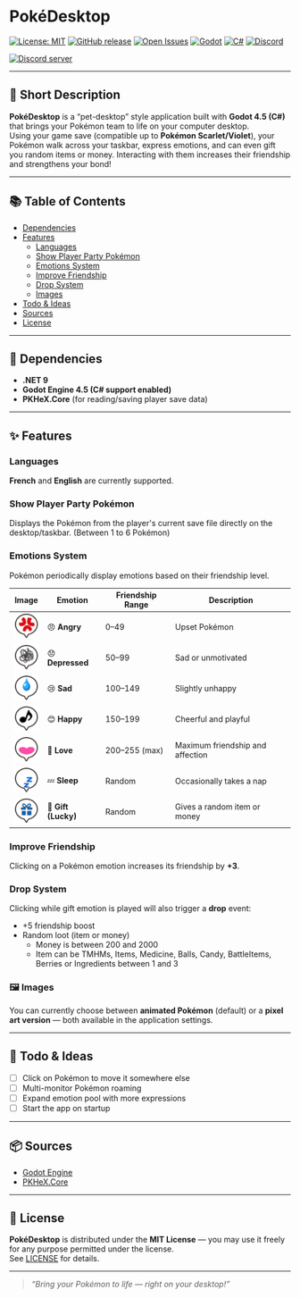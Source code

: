 # PokéDesktop

[![License: MIT](https://img.shields.io/badge/License-MIT-blue.svg)](LICENSE)
[![GitHub release](https://img.shields.io/github/v/release/Kakumi/PokeDesktop?include_prereleases)](https://github.com/Kakumi/PokeDesktop/releases)
[![Open Issues](https://img.shields.io/github/issues/Kakumi/PokeDesktop)](https://github.com/Kakumi/PokeDesktop/issues)
[![Godot](https://img.shields.io/badge/Godot-4.5-478CBF?logo=godot-engine&logoColor=white)](https://godotengine.org/)
[![C#](https://img.shields.io/badge/C%23-.NET-blueviolet?logo=csharp)](https://learn.microsoft.com/en-us/dotnet/csharp/)
[![Discord](https://img.shields.io/discord/1178966789477126176?label=Discord&logo=discord&logoColor=white&color=5865F2)](https://discord.gg/wvQKYmuMnK)

<a href="https://discord.gg/wvQKYmuMnK">
  <img src="https://discordapp.com/api/guilds/1178966789477126176/widget.png?style=banner2" alt="Discord server">
</a>

---

## 🧩 Short Description

**PokéDesktop** is a “pet-desktop” style application built with **Godot 4.5 (C#)** that brings your Pokémon team to life on your computer desktop.  
Using your game save (compatible up to **Pokémon Scarlet/Violet**), your Pokémon walk across your taskbar, express emotions, and can even gift you random items or money. Interacting with them increases their friendship and strengthens your bond!

---

## 📚 Table of Contents

* [Dependencies](#dependencies)  
* [Features](#features)  
	* [Languages](#languages)  
	* [Show Player Party Pokémon](#show-player-party-pokémon)  
	* [Emotions System](#emotions-system)  
	* [Improve Friendship](#improve-friendship)  
	* [Drop System](#drop-system)  
	* [Images](#images)  
* [Todo & Ideas](#todo-ideas)  
* [Sources](#sources)  
* [License](#license)

---

## <a name="dependencies"></a>🧱 Dependencies

- **.NET 9**  
- **Godot Engine 4.5 (C# support enabled)**  
- **PKHeX.Core** (for reading/saving player save data)

---

## <a name="features"></a>✨ Features

### <a name="languages"></a>Languages
**French** and **English** are currently supported.

### <a name="show-player-party-pokémon"></a>Show Player Party Pokémon
Displays the Pokémon from the player's current save file directly on the desktop/taskbar. (Between 1 to 6 Pokémon)

### <a name="emotions-system"></a>Emotions System
Pokémon periodically display emotions based on their friendship level.  

| Image | Emotion | Friendship Range | Description |
|----|----------|------------------|--------------|
| ![Angry emotion](/assets/images/emotions/angry/angry_3.png) | 😠 **Angry** | 0–49 | Upset Pokémon |
| ![Depressed emotion](/assets/images/emotions/depressed/depressed_3.png) | 😞 **Depressed** | 50–99 | Sad or unmotivated |
| ![Sad emotion](/assets/images/emotions/sad/sad_3.png) | 😢 **Sad** | 100–149 | Slightly unhappy |
| ![Happy emotion](/assets/images/emotions/happy/happy_3.png) | 😊 **Happy** | 150–199 | Cheerful and playful |
| ![Love emotion](/assets/images/emotions/love/love_3.png) | 💖 **Love** | 200–255 (max) | Maximum friendship and affection |
| ![Sleep emotion](/assets/images/emotions/sleep/sleep_3.png) | 💤 **Sleep** | Random | Occasionally takes a nap |
| ![Angry emotion](/assets/images/emotions/gift/gift_2.png) | 🎁 **Gift (Lucky)** | Random | Gives a random item or money |

### <a name="improve-friendship"></a>Improve Friendship
Clicking on a Pokémon emotion increases its friendship by **+3**.

### <a name="drop-system"></a>Drop System
Clicking while gift emotion is played will also trigger a **drop** event:
- +5 friendship boost  
- Random loot (item or money)
	- Money is between 200 and 2000
	- Item can be TMHMs, Items, Medicine, Balls, Candy, BattleItems, Berries or Ingredients between 1 and 3

### <a name="images"></a>🖼️ Images
You can currently choose between **animated Pokémon** (default) or a **pixel art version** — both available in the application settings.

---

## <a name="todo-ideas"></a>📝 Todo & Ideas

- [ ] Click on Pokémon to move it somewhere else
- [ ] Multi-monitor Pokémon roaming 
- [ ] Expand emotion pool with more expressions  
- [ ] Start the app on startup

---

## <a name="sources"></a>📦 Sources

- [Godot Engine](https://godotengine.org/)  
- [PKHeX.Core](https://github.com/kwsch/PKHeX)

---

## <a name="license"></a>📄 License

**PokéDesktop** is distributed under the **MIT License** — you may use it freely for any purpose permitted under the license.  
See [LICENSE](LICENSE) for details.

---

> _“Bring your Pokémon to life — right on your desktop!”_

